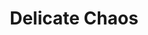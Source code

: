 ---
layout: projectPageNew
title: 'Delicate Chaos'
year: 2022
medium: on-chain generative system
paragraphs:
 - text: |
    Delicate Chaos is a long-form generative work, consisting of 168 abstract compositions made for the pen plotter and released as NFTs on the Plottables platform. The project was released on Wednesday, March 30th at 3pm EST, and can be accessed <a href="https://www.plottables.io/project/9" target="_blank">here</a>. In bringing together grids and noise, organic lines intersecting geometric shapes, as well as rigid structures holding fluid content, Delicate Chaos seeks the subtle beauty emerging from randomness, chance and chaos, while acting as a meditation on control and its impossibilities. <br/><br/>
 - text: |
    View on <a href="https://www.plottables.io/project/9" target="_blank">Plottables</a>, <a href="https://opensea.io/collection/delicate-chaos-by-moving-drawing-1" target="_blank">OpenSea</a> or read more about <a href="https://delicatechaos.cezar.io/p/introducing-delicate-chaos" target="_blank">the process</a>.<br/><br/>
 - text: |
    <b>Exhibitions</b><br/>
    Romanian Design Week, (2023, Bucharest)<br/>
    NYU ITP Residents Show (2022, New York), curated by Simone Salvo and Lizzy Chiappini<br/>
    <a href="https://www.theblanc.art/exhibition/exhibition-scripting" target="_blank">Scripting at the Blanc Gallery (2022, New York)</a>, curated by Elvin Ou and Morgan Mueller<br/>


images:
 - url: /assets/images/delicate-chaos/rdw-2.jpg
 - url: /assets/images/delicate-chaos/rdw-3.jpg
 - url: /assets/images/delicate-chaos/10.png 
 - url: /assets/images/delicate-chaos/RDW_DelicateChaos-1.png
 - url: /assets/images/delicate-chaos/RDW_DelicateChaos-2.png
 - url: /assets/images/delicate-chaos/RDW_DelicateChaos-3.png
 - url: /assets/images/delicate-chaos/RDW_DelicateChaos-4.png
 - url: /assets/images/delicate-chaos/RDW_DelicateChaos-5.png
 - url: /assets/images/delicate-chaos/RDW_DelicateChaos-6.png
 - url: /assets/images/delicate-chaos/RDW_DelicateChaos-7.png
 - url: /assets/images/delicate-chaos/RDW_DelicateChaos-8.png
 - url: /assets/images/delicate-chaos/RDW_DelicateChaos-9.png
 - url: /assets/images/delicate-chaos/12.webp 
---
